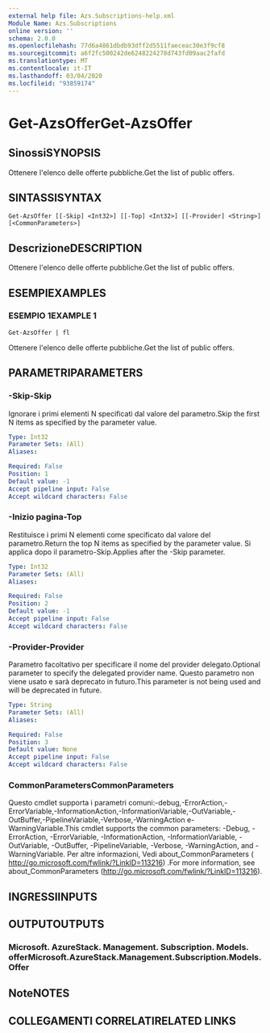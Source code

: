 ```yaml
---
external help file: Azs.Subscriptions-help.xml
Module Name: Azs.Subscriptions
online version: ''
schema: 2.0.0
ms.openlocfilehash: 77d6a4861dbdb93dff2d5511faeceac30e3f9cf8
ms.sourcegitcommit: a6f2fc500242de6248224278d743fd09aac2fafd
ms.translationtype: MT
ms.contentlocale: it-IT
ms.lasthandoff: 03/04/2020
ms.locfileid: "93859174"
---
```

# <span data-ttu-id="aeb09-101">Get-AzsOffer</span><span class="sxs-lookup"><span data-stu-id="aeb09-101">Get-AzsOffer</span></span>

## <span data-ttu-id="aeb09-102">Sinossi</span><span class="sxs-lookup"><span data-stu-id="aeb09-102">SYNOPSIS</span></span>
<span data-ttu-id="aeb09-103">Ottenere l'elenco delle offerte pubbliche.</span><span class="sxs-lookup"><span data-stu-id="aeb09-103">Get the list of public offers.</span></span>

## <span data-ttu-id="aeb09-104">SINTASSI</span><span class="sxs-lookup"><span data-stu-id="aeb09-104">SYNTAX</span></span>

```
Get-AzsOffer [[-Skip] <Int32>] [[-Top] <Int32>] [[-Provider] <String>] [<CommonParameters>]
```

## <span data-ttu-id="aeb09-105">Descrizione</span><span class="sxs-lookup"><span data-stu-id="aeb09-105">DESCRIPTION</span></span>
<span data-ttu-id="aeb09-106">Ottenere l'elenco delle offerte pubbliche.</span><span class="sxs-lookup"><span data-stu-id="aeb09-106">Get the list of public offers.</span></span>

## <span data-ttu-id="aeb09-107">ESEMPI</span><span class="sxs-lookup"><span data-stu-id="aeb09-107">EXAMPLES</span></span>

### <span data-ttu-id="aeb09-108">ESEMPIO 1</span><span class="sxs-lookup"><span data-stu-id="aeb09-108">EXAMPLE 1</span></span>
```
Get-AzsOffer | fl
```

<span data-ttu-id="aeb09-109">Ottenere l'elenco delle offerte pubbliche.</span><span class="sxs-lookup"><span data-stu-id="aeb09-109">Get the list of public offers.</span></span>

## <span data-ttu-id="aeb09-110">PARAMETRI</span><span class="sxs-lookup"><span data-stu-id="aeb09-110">PARAMETERS</span></span>

### <span data-ttu-id="aeb09-111">-Skip</span><span class="sxs-lookup"><span data-stu-id="aeb09-111">-Skip</span></span>
<span data-ttu-id="aeb09-112">Ignorare i primi elementi N specificati dal valore del parametro.</span><span class="sxs-lookup"><span data-stu-id="aeb09-112">Skip the first N items as specified by the parameter value.</span></span>

```yaml
Type: Int32
Parameter Sets: (All)
Aliases:

Required: False
Position: 1
Default value: -1
Accept pipeline input: False
Accept wildcard characters: False
```

### <span data-ttu-id="aeb09-113">-Inizio pagina</span><span class="sxs-lookup"><span data-stu-id="aeb09-113">-Top</span></span>
<span data-ttu-id="aeb09-114">Restituisce i primi N elementi come specificato dal valore del parametro.</span><span class="sxs-lookup"><span data-stu-id="aeb09-114">Return the top N items as specified by the parameter value.</span></span>
<span data-ttu-id="aeb09-115">Si applica dopo il parametro-Skip.</span><span class="sxs-lookup"><span data-stu-id="aeb09-115">Applies after the -Skip parameter.</span></span>

```yaml
Type: Int32
Parameter Sets: (All)
Aliases:

Required: False
Position: 2
Default value: -1
Accept pipeline input: False
Accept wildcard characters: False
```

### <span data-ttu-id="aeb09-116">-Provider</span><span class="sxs-lookup"><span data-stu-id="aeb09-116">-Provider</span></span>
<span data-ttu-id="aeb09-117">Parametro facoltativo per specificare il nome del provider delegato.</span><span class="sxs-lookup"><span data-stu-id="aeb09-117">Optional parameter to specify the delegated provider name.</span></span> <span data-ttu-id="aeb09-118">Questo parametro non viene usato e sarà deprecato in futuro.</span><span class="sxs-lookup"><span data-stu-id="aeb09-118">This parameter is not being used and will be deprecated in future.</span></span>

```yaml
Type: String
Parameter Sets: (All)
Aliases:

Required: False
Position: 3
Default value: None
Accept pipeline input: False
Accept wildcard characters: False
```

### <span data-ttu-id="aeb09-119">CommonParameters</span><span class="sxs-lookup"><span data-stu-id="aeb09-119">CommonParameters</span></span>
<span data-ttu-id="aeb09-120">Questo cmdlet supporta i parametri comuni:-debug,-ErrorAction,-ErrorVariable,-InformationAction,-InformationVariable,-OutVariable,-OutBuffer,-PipelineVariable,-Verbose,-WarningAction e-WarningVariable.</span><span class="sxs-lookup"><span data-stu-id="aeb09-120">This cmdlet supports the common parameters: -Debug, -ErrorAction, -ErrorVariable, -InformationAction, -InformationVariable, -OutVariable, -OutBuffer, -PipelineVariable, -Verbose, -WarningAction, and -WarningVariable.</span></span> <span data-ttu-id="aeb09-121">Per altre informazioni, Vedi about_CommonParameters ( http://go.microsoft.com/fwlink/?LinkID=113216) .</span><span class="sxs-lookup"><span data-stu-id="aeb09-121">For more information, see about_CommonParameters (http://go.microsoft.com/fwlink/?LinkID=113216).</span></span>

## <span data-ttu-id="aeb09-122">INGRESSI</span><span class="sxs-lookup"><span data-stu-id="aeb09-122">INPUTS</span></span>

## <span data-ttu-id="aeb09-123">OUTPUT</span><span class="sxs-lookup"><span data-stu-id="aeb09-123">OUTPUTS</span></span>

### <span data-ttu-id="aeb09-124">Microsoft. AzureStack. Management. Subscription. Models. offer</span><span class="sxs-lookup"><span data-stu-id="aeb09-124">Microsoft.AzureStack.Management.Subscription.Models.Offer</span></span>

## <span data-ttu-id="aeb09-125">Note</span><span class="sxs-lookup"><span data-stu-id="aeb09-125">NOTES</span></span>

## <span data-ttu-id="aeb09-126">COLLEGAMENTI CORRELATI</span><span class="sxs-lookup"><span data-stu-id="aeb09-126">RELATED LINKS</span></span>
